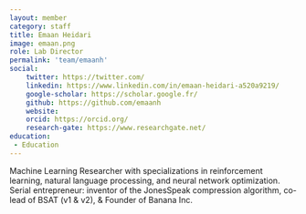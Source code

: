 ```yaml
---
layout: member
category: staff
title: Emaan Heidari
image: emaan.png
role: Lab Director
permalink: 'team/emaanh'
social:
    twitter: https://twitter.com/
    linkedin: https://www.linkedin.com/in/emaan-heidari-a520a9219/
    google-scholar: https://scholar.google.fr/
    github: https://github.com/emaanh
    website:
    orcid: https://orcid.org/
    research-gate: https://www.researchgate.net/
education:
 - Education
---
```


Machine Learning Researcher with specializations in reinforcement learning, natural language processing, and neural network optimization. Serial entrepreneur: inventor of the JonesSpeak compression algorithm, co-lead of BSAT (v1 & v2), & Founder of Banana Inc.